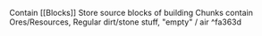 Contain [[Blocks]]
Store source blocks of building
Chunks contain 
Ores/Resources, Regular dirt/stone stuff, "empty" / air ^fa363d